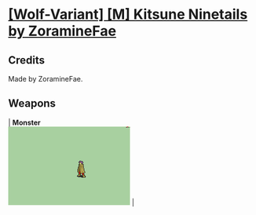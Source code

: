 # [\[Wolf-Variant\] \[M\] Kitsune Ninetails by ZoramineFae](./)
## Credits

Made by ZoramineFae.

## Weapons

| <b>Monster</b><br/><img alt="Monster animation" src="./8.%20Monster/Monster.gif"/> |
